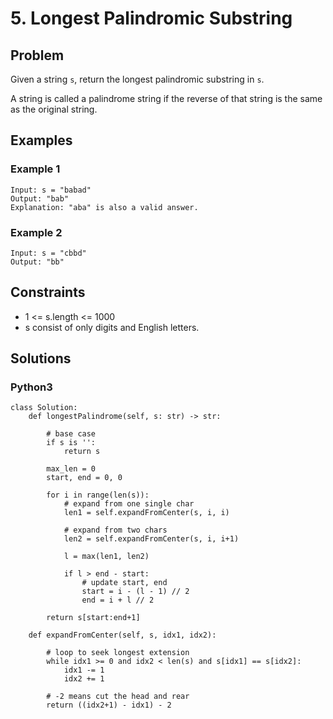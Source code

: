 # 5. Longest Palindromic Substring

## Problem

Given a string `s`, return the longest palindromic substring in `s`.

A string is called a palindrome string if the reverse of that string is the same as the original string.

## Examples

### Example 1

```
Input: s = "babad"
Output: "bab"
Explanation: "aba" is also a valid answer.
```

### Example 2

```
Input: s = "cbbd"
Output: "bb"
```

## Constraints

* 1 <= s.length <= 1000
* s consist of only digits and English letters.

## Solutions

### Python3

```
class Solution:
    def longestPalindrome(self, s: str) -> str:
        
        # base case
        if s is '': 
            return s
        
        max_len = 0 
        start, end = 0, 0

        for i in range(len(s)):
            # expand from one single char
            len1 = self.expandFromCenter(s, i, i)
            
            # expand from two chars
            len2 = self.expandFromCenter(s, i, i+1)
            
            l = max(len1, len2)
            
            if l > end - start:
                # update start, end 
                start = i - (l - 1) // 2
                end = i + l // 2

        return s[start:end+1]

    def expandFromCenter(self, s, idx1, idx2):
        
        # loop to seek longest extension
        while idx1 >= 0 and idx2 < len(s) and s[idx1] == s[idx2]:
            idx1 -= 1
            idx2 += 1
        
        # -2 means cut the head and rear
        return ((idx2+1) - idx1) - 2 
        
```

